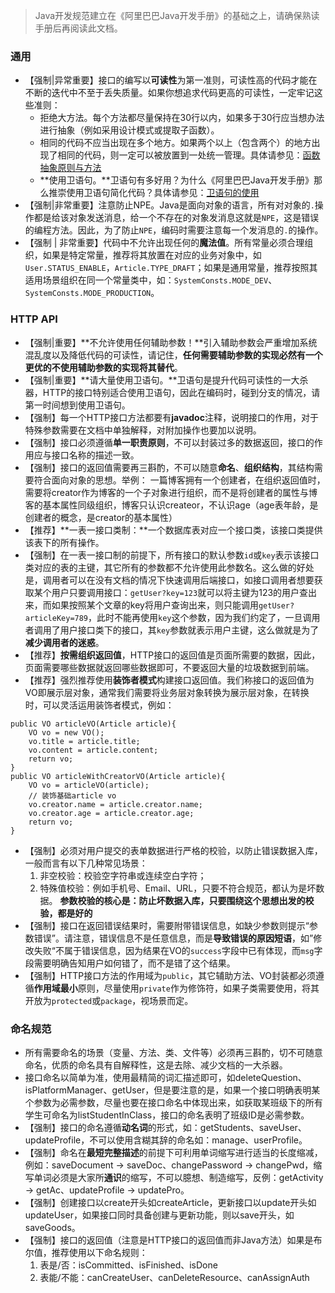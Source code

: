 > Java开发规范建立在《阿里巴巴Java开发手册》的基础之上，请确保熟读手册后再阅读此文档。

### 通用
- 【强制|异常重要】接口的编写以**可读性**为第一准则，可读性高的代码才能在不断的迭代中不至于丢失质量。如果你想追求代码更高的可读性，一定牢记这些准则：
   - 拒绝大方法。每个方法都尽量保持在30行以内，如果多于30行应当想办法进行抽象（例如采用设计模式或提取子函数）。
   - 相同的代码不应当出现在多个地方。如果两个以上（包含两个）的地方出现了相同的代码，则一定可以被放置到一处统一管理。具体请参见：[函数抽象原则与方法](函数抽象原则与方法.md)
   - **使用卫语句。**卫语句有多好用？为什么《阿里巴巴Java开发手册》那么推崇使用卫语句简化代码？具体请参见：[卫语句的使用](卫语句的使用.md)
- 【强制|非常重要】注意防止NPE。Java是面向对象的语言，所有对对象的`.`操作都是给该对象发送消息，给一个不存在的对象发消息这就是`NPE`，这是错误的编程方法。因此，为了防止`NPE`，编码时需要注意每一个发消息的`.`的操作。
- 【强制 | 非常重要】代码中不允许出现任何的**魔法值**。所有常量必须合理组织，如果是特定常量，推荐将其放置在对应的业务对象中，如`User.STATUS_ENABLE`，`Article.TYPE_DRAFT`；如果是通用常量，推荐按照其适用场景组织在同一个常量类中，如：`SystemConsts.MODE_DEV`、`SystemConsts.MODE_PRODUCTION`。

### HTTP API

- 【强制|重要】**不允许使用任何辅助参数！**引入辅助参数会严重增加系统混乱度以及降低代码的可读性，请记住，**任何需要辅助参数的实现必然有一个更优的不使用辅助参数的实现将其替代**。
- 【强制|重要】**请大量使用卫语句。**卫语句是提升代码可读性的一大杀器，HTTP的接口特别适合使用卫语句，因此在编码时，碰到分支的情况，请第一时间想到使用卫语句。
- 【强制】每一个HTTP接口方法都要有**javadoc**注释，说明接口的作用，对于特殊参数需要在文档中单独解释，对附加操作也要加以说明。
- 【强制】接口必须遵循**单一职责原则**，不可以封装过多的数据返回，接口的作用应与接口名称的描述一致。
- 【强制】接口的返回值需要再三斟酌，不可以随意**命名**、**组织结构**，其结构需要符合面向对象的思想。举例：
   一篇博客拥有一个创建者，在组织返回值时，需要将creator作为博客的一个子对象进行组织，而不是将创建者的属性与博客的基本属性同级组织，博客只认识createor，不认识age（age表年龄，是创建者的概念，是creator的基本属性）
- 【推荐】**一表一接口类制：**一个数据库表对应一个接口类，该接口类提供该表下的所有操作。
- 【强制】在一表一接口制的前提下，所有接口的默认参数`id`或`key`表示该接口类对应的表的主键，其它所有的参数都不允许使用此参数名。这么做的好处是，调用者可以在没有文档的情况下快速调用后端接口，如接口调用者想要获取某个用户只要调用接口：`getUser?key=123`就可以将主键为123的用户查出来，而如果按照某个文章的key将用户查询出来，则只能调用`getUser?articleKey=789`，此时不能再使用`key`这个参数，因为我们约定了，一旦调用者调用了用户接口类下的接口，其`key`参数就表示用户主键，这么做就是为了**减少调用者的迷惑**。
- 【推荐】**按需组织返回值**，HTTP接口的返回值是页面所需要的数据，因此，页面需要哪些数据就返回哪些数据即可，不要返回大量的垃圾数据到前端。
- 【推荐】强烈推荐使用**装饰者模式**构建接口返回值。我们称接口的返回值为VO即展示层对象，通常我们需要将业务层对象转换为展示层对象，在转换时，可以灵活运用装饰者模式，例如：
```
public VO articleVO(Article article){
    VO vo = new VO();
    vo.title = article.title;
    vo.content = article.content;
    return vo;
}
public VO articleWithCreatorVO(Article article){
    VO vo = articleVO(article);
    // 装饰基础article vo
    vo.creator.name = article.creator.name;
    vo.creator.age = article.creator.age;
    return vo;
}
```
- 【强制】必须对用户提交的表单数据进行严格的校验，以防止错误数据入库，一般而言有以下几种常见场景：
   1. 非空校验：校验空字符串或连续空白字符；
   2. 特殊值校验：例如手机号、Email、URL，只要不符合规范，都认为是坏数据。
**参数校验的核心是：防止坏数据入库，只要围绕这个思想出发的校验，都是好的**
- 【强制】接口在返回错误结果时，需要附带错误信息，如缺少参数则提示“参数错误”。请注意，错误信息不是任意信息，而是**导致错误的原因短语**，如”修改失败“不属于错误信息，因为结果在VO的`success`字段中已有体现，而`msg`字段需要明确告知用户如何错了，而不是错了这个结果。
- 【强制】HTTP接口方法的作用域为`public`，其它辅助方法、VO封装都必须遵循**作用域最小**原则，尽量使用`private`作为修饰符，如果子类需要使用，将其开放为`protected`或`package`，视场景而定。

###  命名规范
- 所有需要命名的场景（变量、方法、类、文件等）必须再三斟酌，切不可随意命名，优质的命名具有自解释性，这是去除、减少文档的一大杀器。
- 接口命名以简单为准，使用最精简的词汇描述即可，如deleteQuestion、isPlatformManager、getUser，但是要注意的是，如果一个接口明确表明某个参数为必需参数，尽量也要在接口命名中体现出来，如获取某班级下的所有学生可命名为listStudentInClass，接口的命名表明了班级ID是必需参数。
- 【强制】接口的命名遵循**动名词**的形式，如：getStudents、saveUser、updateProfile，不可以使用含糊其辞的命名如：manage、userProfile。
- 【强制】命名在**最短完整描述**的前提下可利用单词缩写进行适当的长度缩减，例如：saveDocument -> saveDoc、changePassword -> changePwd，缩写单词必须是大家所**通识**的缩写，不可以臆想、制造缩写，反例：getActivity -> getAc、updateProfile -> updatePro。
- 【强制】创建接口以create开头如createArticle，更新接口以update开头如updateUser，如果接口同时具备创建与更新功能，则以save开头，如saveGoods。
- 【强制】接口的返回值（注意是HTTP接口的返回值而非Java方法）如果是布尔值，推荐使用以下命名规则：
   1. 表是/否：isCommitted、isFinished、isDone
   2. 表能/不能：canCreateUser、canDeleteResource、canAssignAuth



